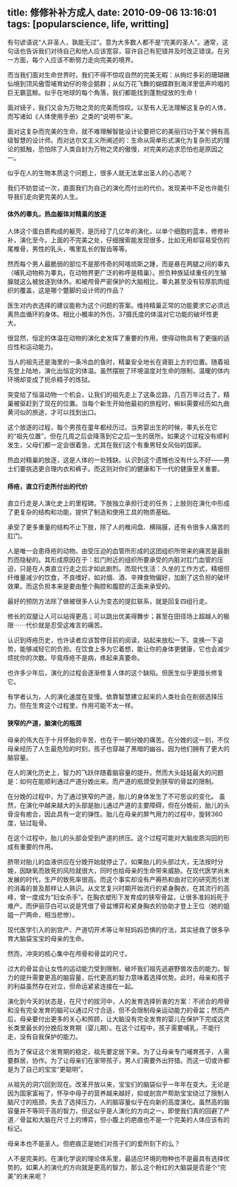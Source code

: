 title: 修修补补方成人
date: 2010-09-06 13:16:01
tags: [popularscience, life, writting] 
---

有句谚语说“人非圣人，孰能无过”。意为大多数人都不是“完美的圣人”。通常，这句话也告诉我们对待自己和他人应该宽容，容许自己有犯错并及时改正错误。在另一方面，每个人应该不断努力走向完美的境界。

而当我们面对生命世界时，我们不得不惊叹自然的完美无暇：从绚烂多彩的珊瑚礁仙境到顶风傲雪哺育幼仔的帝企鹅群；从似万花飞舞的蝴蝶群到海洋里低声吟唱的巨无霸蓝鲸。似乎在地球的每个角落，我们都能找到蓬勃绽放的生命！

面对镜子，我们又会为万物之灵的完美而惊叹。以至有人无法理解这复杂的人体，而写诸如《人体使用手册》之类的“说明书”来。

面对这复杂而完美的生命，就不难理解智能设计论要把它的美丽归功于某个拥有高级智慧的设计师。而对达尔文主义所阐述的：生命从简单形式演化为复杂形式的理论的抵触，恐怕除了人类自封为万物之灵的傲慢，对完美的追求恐怕也是原因之一。

似乎在人的生物本质这个问题上，很多人就无法拿出圣人的心态呢？

我们不妨尝试一次，直面我们为自己的演化而付出的代价。发现美中不足也许能引导我们走向更完美的人生。

 

#### 体外的睾丸，热血躯体对精巢的放逐

人体这个蛋白质构成的躯壳，是历经了几亿年的演化，以单个细胞的蓝本，修修补补，演化至今。上面的不完美之处，仔细搜索能发现很多，比如无用却容易受伤的尾椎骨，男性的乳头，嘴里乱长的智齿等等。

然而每个男人最脆弱的部位不是那传奇的阿喀琉斯之踵，而是悬在两腿之间的睾丸（哺乳动物称为睾丸，在动物界更广泛的称呼是精巢）。担负种族延续重任的生殖腺就这么被放逐到体外。和被颅骨严密保护的大脑相比，睾丸甚至没有较厚肌肉组织的覆盖，这是哪个蹩脚的设计师的作品？

医生对内衣选择的建议能称为这个问题的答案。维持精巢正常的功能要求它必须远离热血循环的身体。相比小概率的外伤，37摄氏度的体温对它功能的破坏性更大。

很显然，恒定的体温在动物的演化史发挥了重要的作用，使得动物具有了更强的适应性和运动能力。

当人的祖先还是海里的一条冷血的鱼时，精巢安全地长在肾脏上方的位置。随着祖先登上陆地，演化出恒定的体温。虽然摆脱了环境温度对生命的限制，温暖的体内环境却变成了扼杀精子的炼狱。

突变给了恒温动物一个机会，让我们的祖先走上了这条岔路，几百万年过去了，精巢被驱赶到了现在的位置。当每个新生开始他最初的旅程时，蝌蚪需要经历如九曲黄河似的旅途，才可以找到出口。

这个放逐的过程，每个男孩在童年都经历过。当男婴出生的时候，睾丸长在它的“祖先位置”，但在几周之后会降落到它之后一生的居所。如果这个过程没有顺利发生，父母们都一定会很着急，尤其在我们这个有重男轻女风俗的国家。

热血对精巢的放逐，这是人体的一处残缺。认识到这个遗憾也没有什么不好——男士们要挑选更合理内衣和裤子。而这则对你们的健康和下一代的健康至关重要。

 

#### 痔疮，直立行走所付出的代价

直立行走是人演化史上的里程碑。下肢独立承担行走的任务；上肢则在演化中形成了更复杂的结构和功能，提供了制造和使用工具的物质基础。

承受了更多重量的结构不止下肢，除了人的椎间盘、横隔膜，还有令很多人痛苦的肛门。

人是唯一会患痔疮的动物。由受压迫的血管所形成的这团组织所带来的痛苦是最剧烈而隐秘的。其形成原因在于：肛门附近的组织所要承受的内脏对肛门血管的压迫，只是在人类直立行走之后才如此剧烈。而现代生活：久坐的工作方式，精细但纤维量减少的饮食，不良嗜好，如对烟、酒、辛辣食物偏好，加剧了这负担的破坏效果。而这负担本来是要由整个胸腔和腹腔的正面来承受的。

最好的预防方法除了做被很多人认为变态的提肛联系，就是回复四组行走。

修长的双腿让人可以站得更高；可以跳出优美得舞步；甚至在田径场上超越人的极限⋯⋯代价就是忍受这难言的痛苦。

认识到痔疮历史，也许读者应该暂停目前的阅读，站起来放松一下。变换一下姿势，能够减轻它的负担。在饮食上多为它着想，能让你的身体更健康，它也会减少烦扰你的次数。毕竟痔疮不是病，疼起来真要命。

也许多少年后，演化的过程会逐渐修复人体的这个缺陷。但医生似乎更擅长修复它。

有学者认为，人的演化速度在变慢。依靠智慧建立起来的人类社会在削弱选择压力。但在生育这个过程里，作用可能不太一样。

 

#### 狭窄的产道，脑演化的瓶颈

母亲的伟大在于十月怀胎的辛苦，也在于一朝分娩的痛苦。在分娩的这一刻，不仅母亲经历了人生最危险的时刻，孩子也穿越了黑暗的幽谷。因为他们拥有了更大的脑容量。

在人的演化历史上，智力的飞跃伴随着脑容量的提升。然而大头娃娃最大的问题是：如何在能顺利通过产道分娩出来。而产道的瓶颈受到狭窄的骨盆的限制。

在分娩的过程中，为了通过狭窄的产道，胎儿的身体发生了不可思议的变化。 虽然，在演化中越来越大的头部是胎儿通过产道的主要障碍，但在分娩前，胎儿的头骨没有癒合，因此具有一定的弹性。胎儿在母亲的屏气用力的过程中，旋转360度，钻过耻骨。

在这个过程中，胎儿的头部会受到产道的挤压。这个过程可能对大脑皮质沟回的形成有重要的作用。

脐带对胎儿的血液供应在分娩开始就停止了。如果胎儿的头部过大，无法按时分娩，因缺氧而致死的风险就很大，同时也给母亲的生命带来威胁。在现代医学尚未发展的时代，生产的致死率很高。而这个事实却没有产褥热和由对它的研究而引发的消毒的普及那样让人熟识。从文艺复兴时期开始流行的紧身胸衣，在其流行的高峰，曾一度成为“妇女杀手”。在胸衣塑形下发育成的狭窄骨盆，让很多准妈妈死于难产。而伊丽莎白可以说是凭借了骨盆博弈和紧身胸衣的协助才登上王位（她的姐姐一尸两命，相当悲惨）。

现代医学引入的剖宫产、产道切开术等让年轻妈妈恐惧的疗法，其实拯救了很多孕育大脑袋宝宝的母亲的生命。

然而，冲突的核心集中在颅骨和骨盆的尺寸。

过大的骨盆会让女性的运动能力受到限制，破坏我们祖先逃避野兽攻击的能力。智力的提升需要更高的脑容量，后代更高的智力意味着选择优势。此时，母亲和孩子的利益虽然存在对立，但命运紧紧连接在一起。

演化到今天的状态是，在尺寸的拔河中，人的发育选择折衷的方案：不闭合的颅骨和没有完全发育的脑可以通过尺寸合适，但不会限制母亲运动能力的骨盆；然而产后，母亲要付出更多的关心和照顾，让大脑没有完全发育的婴儿在保护下完成这灵长类里最长的分娩后发育期（婴儿期）。在这个过程中，孩子需要哺乳，不能行走，没有自我保护的能力。

 

 

 

而为了保证这个发育期的稳定，祖先要定居下来。为了让母亲专门哺育孩子，人需要群居，协作。为了让母亲们在家带孩子，男人们需要外出狩猎。而这一切或许都是为了自己的宝宝“更聪明”。

从祖先的洞穴回到现在。改革开放以来，宝宝们的脑袋似乎一年年在变大。无论是因为国家富裕了，怀孕中母子的营养越来越好，抑或剖宫产帮助宝宝绕过了限制人脑尺寸的瓶颈，失去了选择压力，人的脑容量似乎在向新的高度演化。虽然高的脑容量并不等同于高的智力，但这似乎是人演化的方向之一。即使我们真的回避了产道／骨盆和大脑在尺寸上的博弈，但小腹上的疤痕也不是一个完美的人体应该有的标记。

母亲本也不是圣人。但疤痕正是她们对孩子们的爱所刻下的么？

人不是完美的。在演化学说的理论体系里，最适应环境的物种也不是最具有选择优势的。如果人的演化的方向就是更高的智力，那么这个粉红的大脑袋是否是个“完美”的未来呢？